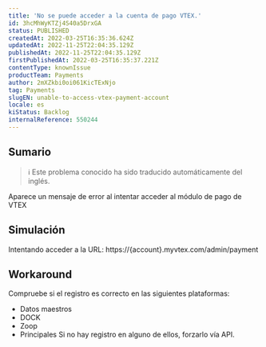 ```yaml
---
title: 'No se puede acceder a la cuenta de pago VTEX.'
id: 3hcMhWyKTZj4S40a5DrxGA
status: PUBLISHED
createdAt: 2022-03-25T16:35:36.624Z
updatedAt: 2022-11-25T22:04:35.129Z
publishedAt: 2022-11-25T22:04:35.129Z
firstPublishedAt: 2022-03-25T16:35:37.221Z
contentType: knownIssue
productTeam: Payments
author: 2mXZkbi0oi061KicTExNjo
tag: Payments
slugEN: unable-to-access-vtex-payment-account
locale: es
kiStatus: Backlog
internalReference: 550244
---
```


## Sumario

>ℹ️ Este problema conocido ha sido traducido automáticamente del inglés.


Aparece un mensaje de error al intentar acceder al módulo de pago de VTEX



## Simulación


Intentando acceder a la URL: https://{account}.myvtex.com/admin/payment



## Workaround


Compruebe si el registro es correcto en las siguientes plataformas:

- Datos maestros
- DOCK
- Zoop
- Principales
Si no hay registro en alguno de ellos, forzarlo vía API.

